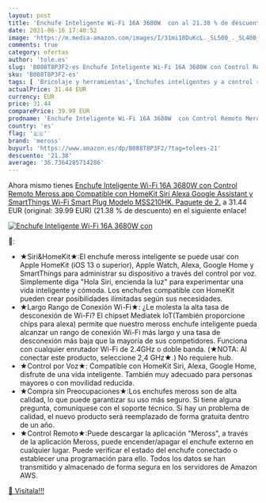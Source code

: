 ```yaml
---
layout: post
title: 'Enchufe Inteligente Wi-Fi 16A 3680W  con al 21.38 % de descuento'
date: 2021-06-16 17:40:52
image: 'https://m.media-amazon.com/images/I/31mi18DuKcL._SL500_._SL400_.jpg'
comments: true
category: ofertas
author: 'tole.es'
slug: 'B088T8P3F2-es Enchufe Inteligente Wi-Fi 16A 3680W con Control Remoto...'
sku: 'B088T8P3F2-es'
tags: [ 'Bricolaje y herramientas','Enchufes inteligentes y a control remoto','Enchufes y accesorios','Instalación eléctrica','alexa','enchufe','inteligente','meross', ]
actualPrice: 31.44 EUR
currency: EUR
price: 31.44
comparePrice: 39.99 EUR
prodname: 'Enchufe Inteligente Wi-Fi 16A 3680W  con Control Remoto Meross app  Compatible con HomeKit Siri  Alexa  Google Assistant y SmartThings  Wi-Fi Smart Plug  Modelo MSS210HK. Paquete de 2.'
country: 'es'
flag: '🇪🇸'
brand: 'meross'
buyurl: 'https://www.amazon.es/dp/B088T8P3F2/?tag=tolees-21'
descuento: '21.38'
average: '36.7364285714286'
---
```


Ahora mismo tienes [Enchufe Inteligente Wi-Fi 16A 3680W  con Control Remoto Meross app  Compatible con HomeKit Siri  Alexa  Google Assistant y SmartThings  Wi-Fi Smart Plug  Modelo MSS210HK. Paquete de 2.](https://www.amazon.es/dp/B088T8P3F2/?tag=tolees-21) a 31.44 EUR (original: 39.99 EUR) (21.38 %  de descuento) en el siguiente enlace!

[![Enchufe Inteligente Wi-Fi 16A 3680W  con](https://m.media-amazon.com/images/I/31mi18DuKcL._SL500_._SL400_.jpg)](https://www.amazon.es/dp/B088T8P3F2/?tag=tolees-21)

🔎:

- ★Siri&HomeKit★:El enchufe meross inteligente se puede usar con Apple HomeKit (iOS 13 o superior), Apple Watch, Alexa, Google Home y SmartThings para administrar su dispositivo a través del control por voz. Simplemente diga "Hola Siri, encienda la luz" para experimentar una vida inteligente y cómoda. Los enchufes compatible con HomeKit pueden crear posibilidades ilimitadas según sus necesidades.
- ★Largo Rango de Conexión Wi-Fi★: ¿Le molesta la alta tasa de desconexión de Wi-Fi? El chipset Mediatek IoT(También proporcione chips para alexa) permite que nuestro meross enchufe inteligente pueda alcanzar un rango de conexión Wi-Fi más largo y una tasa de desconexión más baja que la mayoría de sus competidores. Funciona con cualquier enrutador Wi-Fi de 2.4GHz o doble banda. (★NOTA: Al conectar este producto, seleccione 2,4 GHz★.) No requiere hub.
- ★Control por Voz★: Compatible con HomeKit Siri, Alexa, Google Home, disfrute de una vida inteligente. También muy adecuado para personas mayores o con movilidad reducida.
- ★Compra sin Preocupaciones★:Los enchufes meross son de alta calidad, lo que puede garantizar su uso más seguro. Si tiene alguna pregunta, comuníquese con el soporte técnico. Si hay un problema de calidad, el nuevo producto será reemplazado de forma gratuita dentro de un año.
- ★Control Remoto★:Puede descargar la aplicación "Meross", a través de la aplicación Meross, puede encender/apagar el enchufe externo en cualquier lugar. Puede verificar el estado del enchufe conectado o establecer una programación para ello. Todos los datos se han transmitido y almacenado de forma segura en los servidores de Amazon AWS.

[🛒 Visítala!!!](https://www.amazon.es/dp/B088T8P3F2/?tag=tolees-21)
